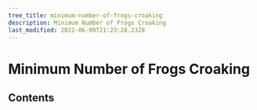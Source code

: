 ```yaml
---
tree_title: minimum-number-of-frogs-croaking
description: Minimum Number of Frogs Croaking
last_modified: 2022-06-09T21:23:28.2328
---
```


# Minimum Number of Frogs Croaking

## Contents
